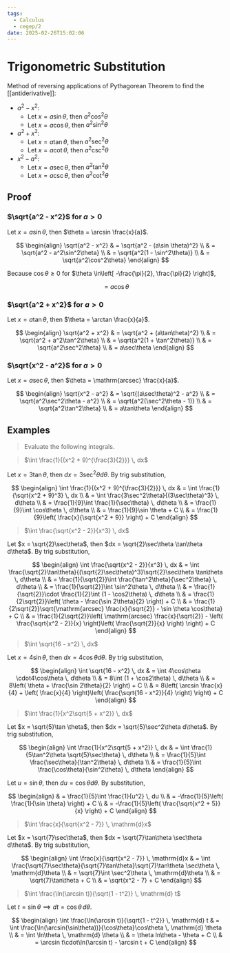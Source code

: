```yaml
---
tags:
  - Calculus
  - cegep/2
date: 2025-02-26T15:02:06
---
```


# Trigonometric Substitution

Method of reversing applications of Pythagorean Theorem to find the [[antiderivative]]:

- $a^2 - x^2$:
	- Let $x = a\sin \theta$, then $a^2\cos^2\theta$
	- Let $x = a\cos \theta$, then $a^2\sin^2\theta$
- $a^2 + x^2$:
	- Let $x = a\tan\theta$, then $a^2\sec^2\theta$
	- Let $x = a\cot\theta$, then $a^2\csc^2\theta$
- $x^2 - a^2$:
	- Let $x = a\sec\theta$, then $a^2\tan^2\theta$
	- Let $x = a\csc\theta$, then $a^2\cot^2\theta$

## Proof

### $\sqrt{a^2 - x^2}$ for $a> 0$

Let $x = a\sin \theta$, then $\theta = \arcsin \frac{x}{a}$.

$$
\begin{align}
\sqrt{a^2 - x^2} & = \sqrt{a^2 - (a\sin \theta)^2} \\
 & = \sqrt{a^2 - a^2\sin^2\theta} \\
 & = \sqrt{a^2(1 - \sin^2\theta)} \\
 & = \sqrt{a^2\cos^2\theta}
\end{align}
$$

Because $\cos\theta\ge 0$ for $\theta \in\left[ -\frac{\pi}{2}, \frac{\pi}{2} \right]$,

$$
 = a\cos\theta
$$

### $\sqrt{a^2 + x^2}$ for $a> 0$

Let $x = a\tan\theta$, then $\theta = \arctan \frac{x}{a}$.

$$
\begin{align}
\sqrt{a^2 + x^2} & = \sqrt{a^2 + (a\tan\theta)^2} \\
 & = \sqrt{a^2 + a^2\tan^2\theta} \\
 & = \sqrt{a^2(1 + \tan^2\theta)} \\
 & = \sqrt{a^2\sec^2\theta} \\
 & = a\sec\theta
\end{align}
$$

### $\sqrt{x^2 - a^2}$ for $a> 0$

Let $x = a\sec\theta$, then $\theta = \mathrm{arcsec} \frac{x}{a}$.

$$
\begin{align}
\sqrt{x^2 - a^2} & = \sqrt{(a\sec\theta)^2 - a^2} \\
 & = \sqrt{a^2\sec^2\theta - a^2} \\
 & = \sqrt{a^2(\sec^2\theta - 1)} \\
 & = \sqrt{a^2\tan^2\theta} \\
 & = a\tan\theta
\end{align}
$$

## Examples

> Evaluate the following integrals.

> $\int \frac{1}{(x^2 + 9)^{\frac{3}{2}}} \, dx$

Let $x = 3\tan\theta$, then $dx = 3\sec^2\theta d\theta$.
By trig substitution,

$$
\begin{align}
\int \frac{1}{(x^2 + 9)^{\frac{3}{2}}} \, dx & = \int \frac{1}{\sqrt{x^2 + 9}^3} \, dx \\
 & = \int \frac{3\sec^2\theta}{(3\sec\theta)^3} \, d\theta \\
 & = \frac{1}{9}\int \frac{1}{\sec\theta} \, d\theta \\
 & = \frac{1}{9}\int \cos\theta \, d\theta \\
 & = \frac{1}{9}\sin \theta + C \\
 & = \frac{1}{9}\left( \frac{x}{\sqrt{x^2 + 9}} \right) + C
\end{align}
$$

> $\int \frac{\sqrt{x^2 - 2}}{x^3} \, dx$

Let $x = \sqrt{2}\sec\theta$, then $dx = \sqrt{2}\sec\theta \tan\theta d\theta$.
By trig substitution,

$$
\begin{align}
\int \frac{\sqrt{x^2 - 2}}{x^3} \, dx & = \int \frac{\sqrt{2}\tan\theta}{(\sqrt{2}\sec\theta)^3}\sqrt{2}\sec\theta \tan\theta \, d\theta \\
 & = \frac{1}{\sqrt{2}}\int \frac{\tan^2\theta}{\sec^2\theta} \, d\theta \\
 & = \frac{1}{\sqrt{2}}\int \sin^2\theta \, d\theta \\
 & = \frac{1}{\sqrt{2}}\cdot \frac{1}{2}\int (1 - \cos2\theta) \, d\theta \\
 & = \frac{1}{2\sqrt{2}}\left( \theta - \frac{\sin 2\theta}{2} \right) + C \\
 & = \frac{1}{2\sqrt{2}}\sqrt{\mathrm{arcsec} \frac{x}{\sqrt{2}} - \sin \theta \cos\theta} + C \\
 & = \frac{1}{2\sqrt{2}}\left( \mathrm{arcsec} \frac{x}{\sqrt{2}} - \left( \frac{\sqrt{x^2 - 2}}{x} \right)\left( \frac{\sqrt{2}}{x} \right) \right) + C
\end{align}
$$

> $\int \sqrt{16 - x^2} \, dx$

Let $x = 4\sin \theta$, then $dx = 4\cos\theta d\theta$.
By trig substitution,

$$
\begin{align}
\int \sqrt{16 - x^2} \, dx & = \int 4\cos\theta \cdot4\cos\theta \, d\theta \\
 & = 8\int (1 + \cos2\theta) \, d\theta \\
 & = 8\left( \theta + \frac{\sin 2\theta}{2} \right) + C \\
 & = 8\left( \arcsin \frac{x}{4} + \left( \frac{x}{4} \right)\left( \frac{\sqrt{16 - x^2}}{4} \right) \right) + C
\end{align}
$$

> $\int \frac{1}{x^2\sqrt{5 + x^2}} \, dx$

Let $x = \sqrt{5}\tan \theta$, then $dx = \sqrt{5}\sec^2\theta d\theta$.
By trig substitution,

$$
\begin{align}
\int \frac{1}{x^2\sqrt{5 + x^2}} \, dx & = \int \frac{1}{5\tan^2\theta \sqrt{5}\sec\theta} \, d\theta \\
 & = \frac{1}{5}\int \frac{\sec\theta}{\tan^2\theta} \, d\theta \\
 & = \frac{1}{5}\int \frac{\cos\theta}{\sin^2\theta} \, d\theta
\end{align}
$$

Let $u = \sin \theta$, then $du = \cos\theta d\theta$.
By substitution,

$$
\begin{align}
 & = \frac{1}{5}\int \frac{1}{u^2} \, du \\
 & = -\frac{1}{5}\left( \frac{1}{\sin \theta} \right) + C \\
 & = -\frac{1}{5}\left( \frac{\sqrt{x^2 + 5}}{x} \right) + C
\end{align}
$$

> $\int \frac{x}{\sqrt{x^2 - 7}} \, \mathrm{d}x$

Let $x = \sqrt{7}\sec\theta$, then $dx = \sqrt{7}\tan\theta \sec\theta d\theta$.
By trig substitution,

$$
\begin{align}
\int \frac{x}{\sqrt{x^2 - 7}} \, \mathrm{d}x & = \int \frac{\sqrt{7}\sec\theta}{\sqrt{7}\tan\theta}\sqrt{7}\tan\theta \sec\theta \, \mathrm{d}\theta \\
 & = \sqrt{7}\int \sec^2\theta \, \mathrm{d}\theta \\
 & = \sqrt{7}\tan\theta + C \\
 & = \sqrt{x^2 - 7} + C
\end{align}
$$

> $\int \frac{\ln(\arcsin t)}{\sqrt{1 - t^2}} \, \mathrm{d} t$

Let $t = \sin\theta \implies dt = \cos\theta \, d\theta$.

$$
\begin{align}
\int \frac{\ln(\arcsin t)}{\sqrt{1 - t^2}} \, \mathrm{d} t & = \int \frac{\ln(\arcsin(\sin\theta))}{\cos\theta}\cos\theta \, \mathrm{d} \theta \\
 & = \int \ln\theta \, \mathrm{d} \theta \\
 & = \theta ln\theta - \theta + C \\
 & = \arcsin t\cdot\ln(\arcsin t) - \arcsin t + C
\end{align}
$$
